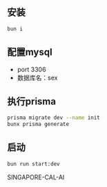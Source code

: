 ## 安装
```bash
bun i
```

## 配置mysql
- port 3306
- 数据库名：sex

## 执行prisma
```bash
prisma migrate dev --name init
bunx prisma generate
```

## 启动
```bash
bun run start:dev
```

SINGAPORE-CAL-AI
